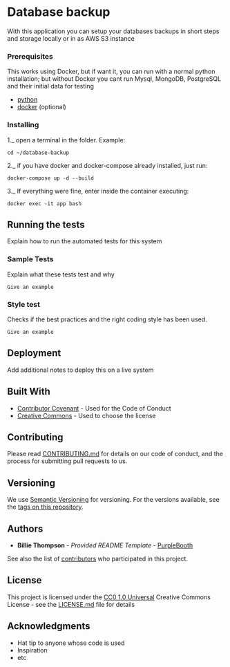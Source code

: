 # Database backup

With this application you can setup your databases backups in short steps and storage locally or in as AWS S3 instance

### Prerequisites

This works using Docker, but if want it, you can run with a normal python installation; but without Docker you cant run Mysql, MongoDB, PostgreSQL and their initial data for testing

-   [python](https://www.python.org/)
-   [docker](https://hub.docker.com/) (optional)

### Installing

1.\_ open a terminal in the folder. Example:

    cd ~/database-backup

2.\_ if you have docker and docker-compose already installed, just run:

    docker-compose up -d --build

3.\_ If everything were fine, enter inside the container executing:

    docker exec -it app bash

## Running the tests

Explain how to run the automated tests for this system

### Sample Tests

Explain what these tests test and why

    Give an example

### Style test

Checks if the best practices and the right coding style has been used.

    Give an example

## Deployment

Add additional notes to deploy this on a live system

## Built With

-   [Contributor Covenant](https://www.contributor-covenant.org/) - Used
    for the Code of Conduct
-   [Creative Commons](https://creativecommons.org/) - Used to choose
    the license

## Contributing

Please read [CONTRIBUTING.md](CONTRIBUTING.md) for details on our code
of conduct, and the process for submitting pull requests to us.

## Versioning

We use [Semantic Versioning](http://semver.org/) for versioning. For the versions
available, see the [tags on this
repository](https://github.com/PurpleBooth/a-good-readme-template/tags).

## Authors

-   **Billie Thompson** - _Provided README Template_ -
    [PurpleBooth](https://github.com/PurpleBooth)

See also the list of
[contributors](https://github.com/PurpleBooth/a-good-readme-template/contributors)
who participated in this project.

## License

This project is licensed under the [CC0 1.0 Universal](LICENSE.md)
Creative Commons License - see the [LICENSE.md](LICENSE.md) file for
details

## Acknowledgments

-   Hat tip to anyone whose code is used
-   Inspiration
-   etc
